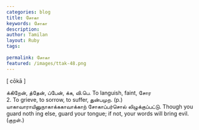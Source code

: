 ```yaml
---
categories: blog
title: சோகா
keywords: சோகா
description: 
author: Tamilan
layout: Ruby
tags: 
 
permalink: சோகா
featured: /images/ttak-48.png
---
```

  
[ cōkā ]  
  
க்கிறேன், த்தேன், ப்பேன், க்க, வி.பெ. To languish, faint, சோர  
2. To grieve, to sorrow, to suffer, துன்பமுற. (p.) யாகாவாராயினுநாகாக்ககாவாக்காற் சோகாப்பர்சொல் லிழுக்குப்பட்டு. Though you guard noth ing else, guard your tongue; if not, your words will bring evil. (குறள்.)